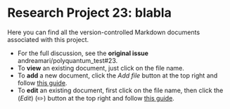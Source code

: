 # Research Project 23: blabla

Here you can find all the version-controlled Markdown documents associated with this project.
- For the full discussion, see the **original issue** andreamari/polyquantum_test#23.
- To **view** an existing document, just click on the file name.
- To **add** a new document, click the _Add file_ button at the top right and follow [this guide](/../README.md).
- To **edit** an existing document, first click on the file name, then click the (_Edit_) (✏️) button at the top right and follow [this guide](/../README.md).
